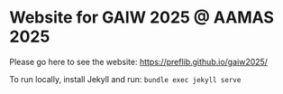 # Website for GAIW 2025 @ AAMAS 2025

Please go here to see the website: https://preflib.github.io/gaiw2025/

To run locally, install Jekyll and run: `bundle exec jekyll serve`
